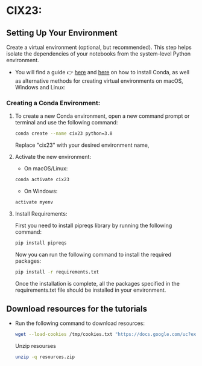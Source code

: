# CIX23:

## Setting Up Your Environment

 Create a virtual environment (optional, but recommended). This step helps isolate the dependencies of your notebooks from the system-level Python environment.

* You will find a guide 👉 [here](https://docs.conda.io/en/latest/miniconda.html) and [here](https://packaging.python.org/en/latest/guides/installing-using-pip-and-virtual-environments/) on how to install Conda, as well as alternative methods for creating virtual environments on macOS, Windows and Linux:

### Creating a Conda Environment:
1. To create a new Conda environment, open a new command prompt or terminal and use the following command:
    ```sh
    conda create --name cix23 python=3.8
    ```
    Replace "cix23" with your desired environment name, 

2. Activate the new environment:
    * On macOS/Linux:
    ```sh
    conda activate cix23
    ```

    * On Windows:
    ```sh
    activate myenv
    ```
3. Install Requirements:

    First you need to install pipreqs library by running the following command:
    ```sh
    pip install pipreqs
    ```
    Now you can run the following command to install the required packages:

    ```sh
    pip install -r requirements.txt
    ```
    Once the installation is complete, all the packages specified in the requirements.txt file should be installed in your environment.


## Download resources for the tutorials
 *  Run the following command to download resources:

     ```sh
    wget --load-cookies /tmp/cookies.txt "https://docs.google.com/uc?export=download&confirm=$(wget --quiet --save-cookies /tmp/cookies.txt --keep-session-cookies --no-check-certificate 'https://docs.google.com/uc?export=download&id=1reyiD5YEmz6Z42J03GQG6-FDRUcrlF0W' -O- | sed -rn 's/.*confirm=([0-9A-Za-z_]+).*/\1\n/p')&id=1reyiD5YEmz6Z42J03GQG6-FDRUcrlF0W" -O resources.zip && rm -rf /tmp/cookies.txt 
    ```
     Unzip resourses 

     ```sh
    unzip -q resources.zip
    ```

